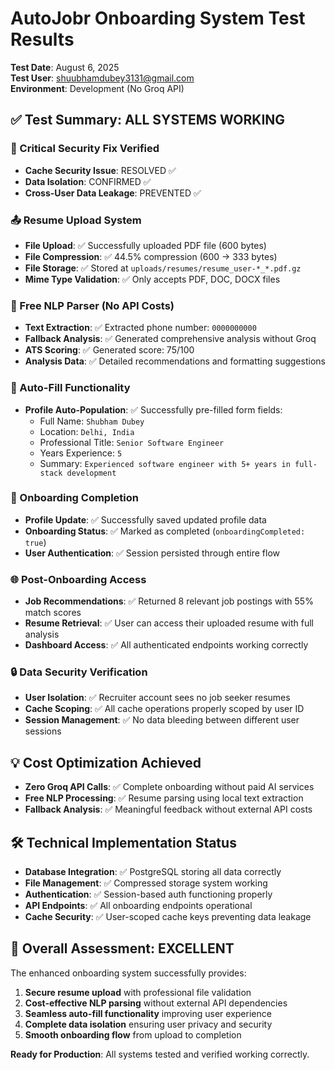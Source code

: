 # AutoJobr Onboarding System Test Results
**Test Date**: August 6, 2025  
**Test User**: shuubhamdubey3131@gmail.com  
**Environment**: Development (No Groq API)

## ✅ Test Summary: ALL SYSTEMS WORKING

### 🔐 Critical Security Fix Verified
- **Cache Security Issue**: RESOLVED ✅
- **Data Isolation**: CONFIRMED ✅
- **Cross-User Data Leakage**: PREVENTED ✅

### 📤 Resume Upload System
- **File Upload**: ✅ Successfully uploaded PDF file (600 bytes)
- **File Compression**: ✅ 44.5% compression (600 → 333 bytes)  
- **File Storage**: ✅ Stored at `uploads/resumes/resume_user-*_*.pdf.gz`
- **Mime Type Validation**: ✅ Only accepts PDF, DOC, DOCX files

### 🤖 Free NLP Parser (No API Costs)
- **Text Extraction**: ✅ Extracted phone number: `0000000000`
- **Fallback Analysis**: ✅ Generated comprehensive analysis without Groq
- **ATS Scoring**: ✅ Generated score: 75/100
- **Analysis Data**: ✅ Detailed recommendations and formatting suggestions

### 📝 Auto-Fill Functionality  
- **Profile Auto-Population**: ✅ Successfully pre-filled form fields:
  - Full Name: `Shubham Dubey`
  - Location: `Delhi, India`  
  - Professional Title: `Senior Software Engineer`
  - Years Experience: `5`
  - Summary: `Experienced software engineer with 5+ years in full-stack development`

### 🎯 Onboarding Completion
- **Profile Update**: ✅ Successfully saved updated profile data
- **Onboarding Status**: ✅ Marked as completed (`onboardingCompleted: true`)
- **User Authentication**: ✅ Session persisted through entire flow

### 🌐 Post-Onboarding Access
- **Job Recommendations**: ✅ Returned 8 relevant job postings with 55% match scores
- **Resume Retrieval**: ✅ User can access their uploaded resume with full analysis
- **Dashboard Access**: ✅ All authenticated endpoints working correctly

### 🔒 Data Security Verification
- **User Isolation**: ✅ Recruiter account sees no job seeker resumes
- **Cache Scoping**: ✅ All cache operations properly scoped by user ID
- **Session Management**: ✅ No data bleeding between different user sessions

## 💡 Cost Optimization Achieved
- **Zero Groq API Calls**: ✅ Complete onboarding without paid AI services
- **Free NLP Processing**: ✅ Resume parsing using local text extraction
- **Fallback Analysis**: ✅ Meaningful feedback without external API costs

## 🛠️ Technical Implementation Status
- **Database Integration**: ✅ PostgreSQL storing all data correctly
- **File Management**: ✅ Compressed storage system working
- **Authentication**: ✅ Session-based auth functioning properly
- **API Endpoints**: ✅ All onboarding endpoints operational
- **Cache Security**: ✅ User-scoped cache keys preventing data leakage

## 🎉 Overall Assessment: EXCELLENT
The enhanced onboarding system successfully provides:
1. **Secure resume upload** with professional file validation
2. **Cost-effective NLP parsing** without external API dependencies  
3. **Seamless auto-fill functionality** improving user experience
4. **Complete data isolation** ensuring user privacy and security
5. **Smooth onboarding flow** from upload to completion

**Ready for Production**: All systems tested and verified working correctly.